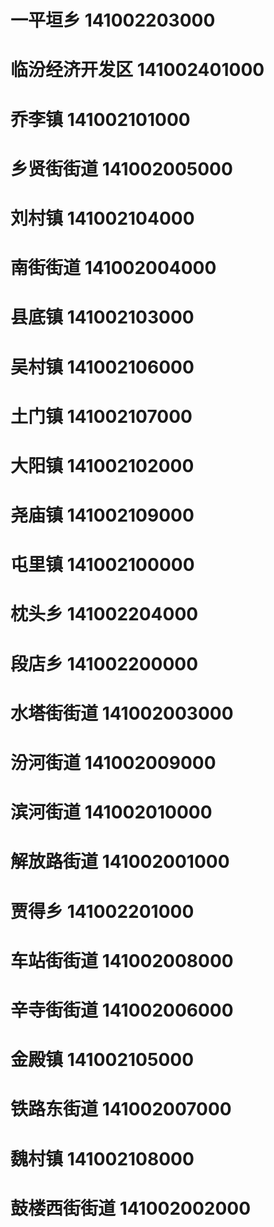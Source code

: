 # 一平垣乡 141002203000
# 临汾经济开发区 141002401000
# 乔李镇 141002101000
# 乡贤街街道 141002005000
# 刘村镇 141002104000
# 南街街道 141002004000
# 县底镇 141002103000
# 吴村镇 141002106000
# 土门镇 141002107000
# 大阳镇 141002102000
# 尧庙镇 141002109000
# 屯里镇 141002100000
# 枕头乡 141002204000
# 段店乡 141002200000
# 水塔街街道 141002003000
# 汾河街道 141002009000
# 滨河街道 141002010000
# 解放路街道 141002001000
# 贾得乡 141002201000
# 车站街街道 141002008000
# 辛寺街街道 141002006000
# 金殿镇 141002105000
# 铁路东街道 141002007000
# 魏村镇 141002108000
# 鼓楼西街街道 141002002000
